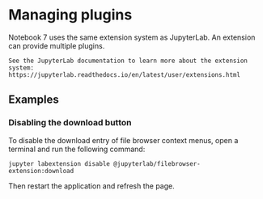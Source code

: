 # Managing plugins

Notebook 7 uses the same extension system as JupyterLab. An extension can provide multiple plugins.

```{note}
See the JupyterLab documentation to learn more about the extension system: https://jupyterlab.readthedocs.io/en/latest/user/extensions.html
```

## Examples

### Disabling the download button

To disable the download entry of file browser context menus, open a terminal and run the following command:

```
jupyter labextension disable @jupyterlab/filebrowser-extension:download
```

Then restart the application and refresh the page.
